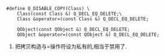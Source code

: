 ```
#define Q_DISABLE_COPY(Class) \
    Class(const Class &) Q_DECL_EQ_DELETE;\
    Class &operator=(const Class &) Q_DECL_EQ_DELETE;
```

```
    QObject(const QObject &) Q_DECL_EQ_DELETE;
    QObject &operator=(const QObject &) Q_DECL_EQ_DELETE;
```

1. 把拷贝构造与=操作符设为私有的,相当于禁用了.
